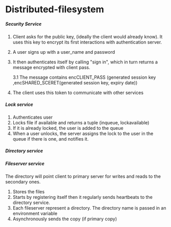 # Distributed-filesystem

##### Security Service
1. Client asks for the public key, (ideally the client would already know). It uses this key to encrypt its first interactions with authentication server.
2. A user signs up with a user_name and password
3. It then authenticates itself by calling "sign in", which in turn returns a message encrypted with client pass. 

    3.1 The message contains encCLIENT_PASS (generated session key ,encSHARED_SCERET(generated session key, expiry date)) 
4. The client uses this token to communicate with other services
##### Lock service
1. Authenticates user
2. Locks file if available and returns a tuple (inqueue, lockavailable)
3. If it is already locked, the user is added to the queue
4. When a user unlocks, the server assigns the lock to the user in the queue if there is one, and notifies it.

##### Directory service

##### Fileserver service
 The directory will point client to primary server for writes and reads to the secondary ones.
1. Stores the files
2. Starts by registering itself then it regularly sends heartbeats to the directory service. 
3. Each fileserver represent a directory. The directory name is passed in an environment variable
4. Asynchronously sends the copy (if primary copy)